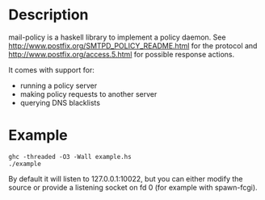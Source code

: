 # Description

mail-policy is a haskell library to implement a policy daemon. See
<http://www.postfix.org/SMTPD_POLICY_README.html> for the protocol and
<http://www.postfix.org/access.5.html> for possible response actions.

It comes with support for:

* running a policy server
* making policy requests to another server
* querying DNS blacklists

# Example

    ghc -threaded -O3 -Wall example.hs
    ./example

By default it will listen to 127.0.0.1:10022, but you can either modify the
source or provide a listening socket on fd 0 (for example with spawn-fcgi).
